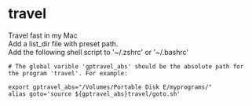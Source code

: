 # travel
Travel fast in my Mac  
Add a list_dir file with preset path.  
Add the following shell script to '\~/.zshrc' or '\~/.bashrc'  

```shell
# The global varible 'gptravel_abs' should be the absolute path for the program 'travel'. For example:

export gptravel_abs="/Volumes/Portable Disk E/myprograms/"  
alias goto='source ${gptravel_abs}travel/goto.sh'  
```
